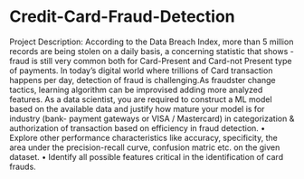 # Credit-Card-Fraud-Detection
Project Description:
          According to the Data Breach Index, more than 5 million records are being stolen on a daily basis, a concerning statistic that shows - fraud is still very common both for Card-Present and Card-not Present type of payments. 
          In today’s digital world where trillions of Card transaction happens per day, detection of fraud is challenging.As fraudster change tactics, learning algorithm can be improvised adding more 
analyzed features.
          As a data scientist, you are required to construct a ML model based on the available data and justify how mature your model is for industry (bank- payment gateways or VISA / Mastercard) in categorization & authorization of transaction based on efficiency in fraud detection. 
• Explore other performance characteristics like accuracy, specificity, the area under the precision-recall curve, confusion matric etc. on the given dataset.
• Identify all possible features critical in the identification of card frauds.
